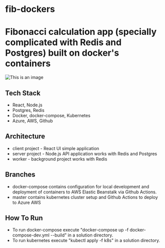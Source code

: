 # fib-dockers
# Fibonacci calculation app (specially complicated with Redis and Postgres) built on docker's containers

![This is an image](https://upload.wikimedia.org/wikipedia/commons/3/35/Fibonacci2.jpg)

## Tech Stack
- React, Node.js
- Postgres, Redis
- Docker, docker-compose, Kubernetes
- Azure, AWS, Github

## Architecture
- client project - React UI simple application
- server project - Node.js API application works with Redis and Postgres
- worker - background project works with Redis

## Branches
- docker-compose contains configuration for local development and deployment of containers to AWS Elastic Beanstalk via Github Actions.
- master contains kubernetes cluster setup and Github Actions to deploy to Azure AWS

## How To Run
- To run docker-compose execute "docker-compose up -f docker-compose-dev.yml --build" in a solution directory.
- To run kubernetes execute "kubectl apply -f k8s" in a solution directory.
